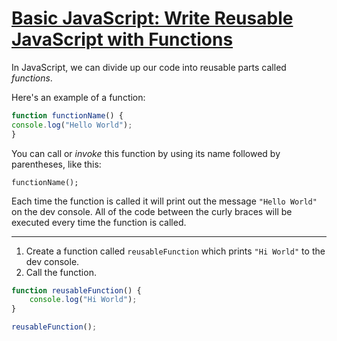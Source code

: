 # [Basic JavaScript: Write Reusable JavaScript with Functions](https://learn.freecodecamp.org/javascript-algorithms-and-data-structures/basic-javascript/write-reusable-javascript-with-functions)

In JavaScript, we can divide up our code into reusable parts called _functions_.

Here's an example of a function:

```js
function functionName() {
console.log("Hello World");
}
```

You can call or _invoke_ this function by using its name followed by parentheses, like this:

`functionName();`

Each time the function is called it will print out the message `"Hello World"` on the dev console. All of the code between the curly braces will be executed every time the function is called.

---

1. Create a function called `reusableFunction` which prints `"Hi World"` to the dev console.
2. Call the function.

```js
function reusableFunction() {
    console.log("Hi World");
}

reusableFunction();
```